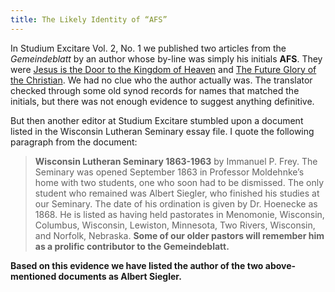 ```yaml
---
title: The Likely Identity of “AFS” 
---
```


In Studium Excitare Vol. 2, No. 1 we published two articles from the *Gemeindeblatt* by an author whose by-line was simply his initials **AFS**.  They were <a href="http://studiumexcitare.com/vol_2_no_1/jesus_is_the_door_to_the_kingdom_of_heaven.html">Jesus is the Door to the Kingdom of Heaven</a> and <a href="http://studiumexcitare.com/vol_2_no_1/the_future_glory_of_the_christian.html">The Future Glory of the Christian</a>. We had no clue who the author actually was. The translator checked through some old synod records for names that matched the initials, but there was not enough evidence to suggest anything definitive.

But then another editor at Studium Excitare stumbled upon a document listed in the Wisconsin Lutheran Seminary essay file. I quote the following paragraph from the document:

> **Wisconsin Lutheran Seminary 1863-1963** by Immanuel P. Frey. The Seminary was opened September 1863 in Professor Moldehnke’s home with two students, one who soon had to be dismissed. The only student who remained was Albert Siegler, who finished his studies at our Seminary. The date of his ordination is given by Dr. Hoenecke as 1868. He is listed as having held pastorates in Menomonie, Wisconsin, Columbus, Wisconsin, Lewiston, Minnesota, Two Rivers, Wisconsin, and Norfolk, Nebraska. <strong>Some of our older pastors will remember him as a prolific contributor to the Gemeindeblatt.

Based on this evidence we have listed the author of the two above-mentioned documents as Albert Siegler.